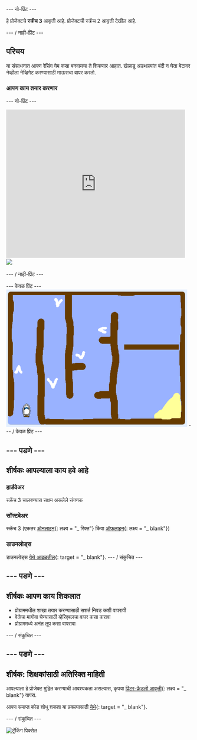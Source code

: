 \--- नो-प्रिंट \---

हे प्रोजेक्टचे **स्क्रॅच 3** आवृत्ती आहे. प्रोजेक्ट</a>ची स्क्रॅच 2 आवृत्ती देखील आहे.</p> 

\--- / नाही-प्रिंट \---

## परिचय

या संसाधनात आपण रेसिंग गेम कसा बनवायचा ते शिकणार आहात. खेळाडू अडथळ्यांत बंदी न घेता बेटावर नेव्हीला नेव्हिगेट करण्यासाठी माऊसचा वापर करतो.

### आपण काय तयार करणार

\--- नो-प्रिंट \---

<div class="scratch-preview">
  <iframe allowtransparency="true" width="485" height="402" src="https://scratch.mit.edu/projects/embed/276662533/?autostart=false" frameborder="0" scrolling="no"></iframe>
  <img src="images/boat-final.png">
</div>

\--- / नाही-प्रिंट \---

\--- केवळ प्रिंट \--- ![boat race demo](images/boat_race_demo.png) \--- / केवळ प्रिंट \---

## \--- पडणे \---

## शीर्षकः आपल्याला काय हवे आहे

### हार्डवेअर

स्क्रॅच 3 चालवण्यास सक्षम असलेले संगणक

### सॉफ्टवेअर

स्क्रॅच 3 (एकतर [ऑनलाइन](https://rpf.io/scratchon){: लक्ष्य = "_ रिक्त"} किंवा [ऑफलाइन](https://rpf.io/scratchoff){: लक्ष्य = "_ blank"})

### डाउनलोड्स

डाउनलोड्स [येथे आढळतील](http://rpf.io/p/en/boat-race-go){: target = "_ blank"}. \--- / संकुचित \---

## \--- पडणे \---

## शीर्षकः आपण काय शिकलात

+ प्रोग्राममधील शाखा तयार करण्यासाठी सशर्त निवड कशी वापरावी
+ वेळेचा मागोवा घेण्यासाठी व्हेरिएबलचा वापर कसा करावा
+ प्रोग्राममध्ये अनंत लूप कसा वापरावा

\--- / संकुचित \---

## \--- पडणे \---

## शीर्षक: शिक्षकांसाठी अतिरिक्त माहिती

आपल्याला हे प्रोजेक्ट मुद्रित करण्याची आवश्यकता असल्यास, कृपया [प्रिंटर-फ्रेंडली आवृत्ती](https://projects.raspberrypi.org/en/projects/boat-race/print){: लक्ष्य = "_ blank"} वापरा.

आपण समाप्त कोड शोधू शकता या प्रकल्पासाठी [येथे](http://rpf.io/p/en/boat-race-get){: target = "_ blank"}.

\--- / संकुचित \---

![ट्रॅकिंग पिक्सेल](https://code.org/api/hour/begin_codeclub_boatrace.png)